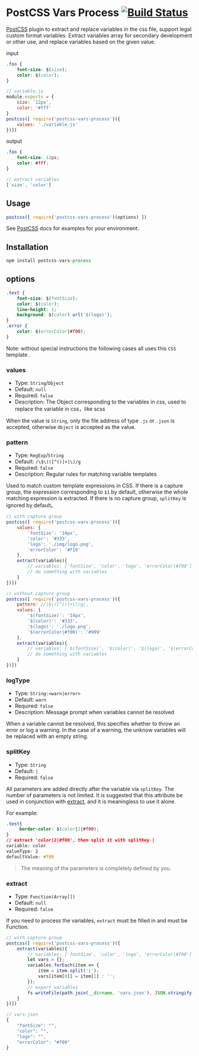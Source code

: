 # PostCSS Vars Process [![Build Status][ci-img]][ci]

[PostCSS] plugin to extract and replace variables in the css file, support legal custom format variables. Extract variables array for secondary development or other use, and replace variables based on the given value.

[PostCSS]: https://github.com/postcss/postcss
[ci-img]:  https://travis-ci.org/moshang-xc/postcss-vars-process.svg
[ci]:      https://travis-ci.org/moshang-xc/postcss-vars-process

input
```css
.foo {
    font-size: $(size);
    color: $(color);
}
```

```js
// variable.js
module.exports = {
    size: '12px',
    color: '#fff'
}
postcss([ require('postcss-vars-process')({
    values: './variable.js'
})])
```

output

```css
.foo {
    font-size: 12px;
    color: #fff;
}
```

```js
// extract variables
['size', 'color']
```

## Usage

```js
postcss([ require('postcss-vars-process')(options) ])
```

See [PostCSS] docs for examples for your environment.

## Installation
```js
npm install postcss-vars-process
```

## options

```css
.text {
    font-size: $(fontSize);
    color: $(color);
    line-height: 1;
    background: $(color) url('$(logo)');
}
.error {
    color: $(errorColor|#f00);
}
```
Note: without special instructions the following cases all uses this `CSS` template .

### values

- Type: `String`/`Object`
- Default: `null`
- Required: `false`
- Description:  The Object corresponding to the variables in css, used to replace the variable in css，like scss

When the value is `String`, only the file address of type `.js` or `.json` is accepted, otherwise `Object` is accepted as the value.

 ### pattern

- Type: `RegExp`/`String`
- Default: `/\$\(([^()]+)\)/g`
- Required: `false`
- Description: Regular rules for matching variable templates

Used to match custom template expressions in CSS. If there is a capture group, the expression corresponding to `$1` by default, otherwise the whole matching expression is extracted. If there is no capture group, `splitKey` is ignored by default。

```js
// with capture group
postcss([ require('postcss-vars-process')({
    values: {
        'fontSize': '14px',
    	'color': '#333',
    	'logo': './img/logo.png',
        'errorColor': '#f10'
    },
    extract(variables){
        // variables: ['fontSize', 'color', 'logo', 'errorColor|#f00']
        // do something with variables
    }
})])

// without capture group
postcss([ require('postcss-vars-process')({
    pattern: //\$\([^()]+\)/g/,
    values: {
        '$(fontSize)': '14px',
    	'$(color)': '#333',
    	'$(logo)': './logo.png',
    	'$(errorColor|#f00)': '#999'
    },
    extract(variables){
        // variables: ['$(fontSize)', '$(color)', '$(logo)', '$(errorColor|#f00)']
        // do something with variables
    }
})])
```

### logType

- Type: `String:<warn|error>`
- Default: `warn`
- Required: `false`
- Description: Message prompt when variables cannot be  resolved

When a variable cannot be resolved, this specifies whether to throw an error or log a warning. In the case of a warning, the unknow variables will be replaced with an empty string.

### splitKey

- Type: `String`
- Default: `|`
- Required: `false`

All parameters are added directly after the variable via `splitKey`. The number of parameters is not limited.  It is suggested that this attribute be used in conjunction with [extract](#extract), and it is meaningless to use it alone.

For example:

```css
.test{
     border-color: $(color|2|#f00);
}
// extract 'color|2|#f00', then split it with splitKey |
variable: color
valueType: 2 
defaultValue: #f00
```

> The meaning of the parameters is completely defined by you.

### extract

- Type: `Function(Array[])`
- Default: `null`
- Required: `false`

If you need to process the variables, `extract` must be filled in and must be Function.

```js
// with capture group
postcss([ require('postcss-vars-process')({
    extract(variables){
        // variables: ['fontSize', 'color', 'logo', 'errorColor|#f00']
        let vars = {};
        variables.forEach(item => {
			item = item.split('|');
            vars[item[0]] = item[1] : '';
        });
        // export variables
        fs.writeFile(path.join(__dirname, 'vars.json'), JSON.stringify(vars));
    }
})])

// vars.json
{
    "fontSize": "",
    "color": "",
    "logo": "",
    "errorColor": "#f00"
}
```